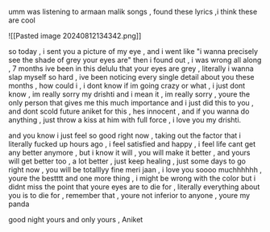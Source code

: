 umm was listening to armaan malik songs , found these lyrics ,i think these
are cool 

![[Pasted image 20240812134342.png]]

so today , i sent you a picture of my eye , and i went like "i wanna precisely see the shade of grey your eyes are" then i found out , i was wrong all along , 7 months ive been in this delulu that your eyes are grey , literally i wanna slap myself so hard , ive been noticing every single detail about you these months , how could i , i dont know if im going crazy or what , i just dont know , im really sorry my drishti and i mean it , im really sorry , youre the only person that gives me this much importance and i just did this to you , and dont scold future aniket for this , hes innocent , and if you wanna do anything , just throw a kiss at him with full force , i love you my drishti.

and you know i just feel so good right now , taking out the factor that i literally fucked up hours ago , i feel satisfied and happy , i feel life cant get any better anymore , but i know it will , you will make it better , and yours will get better too , a lot better , just keep healing , just some days to go right now , you will be totalllyy fine meri jaan , i love you soooo muchhhhhh , youre the bestttt
and one more thing , i might be wrong with the color but i didnt miss the point that youre eyes are to die for , literally everything about you is to die for , remember that , youre not inferior to anyone , youre my panda

good night
yours and only yours , Aniket